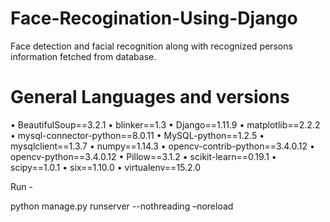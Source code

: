 # Face-Recogination-Using-Django
Face detection and facial recognition along with recognized persons information fetched from database.

# General Languages and versions

• BeautifulSoup==3.2.1
• blinker==1.3
• Django==1.11.9
• matplotlib==2.2.2
• mysql-connector-python==8.0.11
• MySQL-python==1.2.5
• mysqlclient==1.3.7
• numpy==1.14.3
• opencv-contrib-python==3.4.0.12
• opencv-python==3.4.0.12
• Pillow==3.1.2
• scikit-learn==0.19.1
• scipy==1.0.1
• six==1.10.0
• virtualenv==15.2.0

Run -

python manage.py runserver --nothreading –noreload
